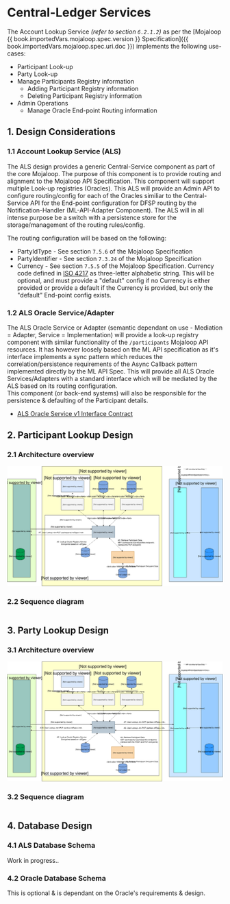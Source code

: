 # Central-Ledger Services

The Account Lookup Service _(refer to section `6.2.1.2`)_ as per the [Mojaloop {{ book.importedVars.mojaloop.spec.version }} Specification]({{ book.importedVars.mojaloop.spec.uri.doc }}) implements the following use-cases:

* Participant Look-up 
* Party Look-up
* Manage Participants Registry information
    * Adding Participant Registry information
    * Deleting Participant Registry information
* Admin Operations
    * Manage Oracle End-point Routing information
  
## 1. Design Considerations

### 1.1 Account Lookup Service (ALS)
The ALS design provides a generic Central-Service component as part of the core Mojaloop. The purpose of this component is to provide routing and alignment to the Mojaloop API Specification. This component will support multiple Look-up registries (Oracles). This ALS will provide an Admin API to configure routing/config for each of the Oracles similiar to the Central-Service API for the End-point configuration for DFSP routing by the Notification-Handler (ML-API-Adapter Component). The ALS will in all intense purpose be a switch with a persistence store for the storage/management of the routing rules/config.

The routing configuration will be based on the following:
* PartyIdType - See section `7.5.6` of the Mojaloop Specification
* PartyIdentifier - See section `7.3.24` of the Mojaloop Specification
* Currency - See section `7.5.5` of the Mojaloop Specification. Currency code defined in [ISO 4217](https://www.iso.org/iso-4217-currency-codes.html) as three-letter alphabetic string. This will be optional, and must provide a "default" config if no Currency is either provided or provide a default if the Currency is provided, but only the "default" End-point config exists.

### 1.2 ALS Oracle Service/Adapter
The ALS Oracle Service or Adapter (semantic dependant on use - Mediation = Adapter, Service = Implementation) will provide a look-up registry component with similar functionality of the `/participants` Mojaloop API resources. It has however loosely based on the ML API specification as it's interface implements a sync pattern which reduces the correlation/persistence requirements of the Async Callback pattern implemented directly by the ML API Spec. This will provide all ALS Oracle Services/Adapters with a standard interface which will be mediated by the ALS based on its routing configuration.  
This component (or back-end systems) will also be responsible for the persistence & defaulting of the Participant details.

* [ALS Oracle Service v1 Interface Contract](../assets/InterfaceContracts/OracleServiceSwaggerv1.yaml)

## 2. Participant Lookup Design

### 2.1 Architecture overview
![Architecture Flow Account-Lookup for Participants](../assets/Diagrams/ArchitectureDiagrams/Arch-Flow-Account-Lookup-Participants.svg)

### 2.2 Sequence diagram

```puml { src="./assets/Diagrams/SequenceDiagrams/seq-acct-lookup-get-participant-7.1.0.plantuml" }
```

## 3. Party Lookup Design

### 3.1 Architecture overview
![Architecture Flow Account-Lookup for Parties](../assets/Diagrams/ArchitectureDiagrams/Arch-Flow-Account-Lookup-Parties.svg)

### 3.2 Sequence diagram

```puml { src="./assets/Diagrams/SequenceDiagrams/seq-acct-lookup-get-parties-7.2.0.plantuml" }
```

## 4. Database Design

### 4.1 ALS Database Schema

Work in progress..

### 4.2 Oracle Database Schema

This is optional & is dependant on the Oracle's requirements & design.
